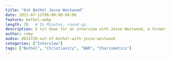 ```yaml
---
title: "Out Bethel Jesse Westwood"
date: 2021-07-12T06:00:00-04:00
feature: bethel.webp
length: 78   # In Minutes, round up.
description: I sit down for an interview with Jesse Westwood, a former worship leader from Bethel Church.
author: remy
audio: 8833728-out-of-bethel-with-jesse-westwood
categories: ["Interview"]
tags: ["Bethel", "Christianity", "NAR", "Charismatics"]
---
```


<div id="buzzsprout-player-8833728"></div>
<script src="https://www.buzzsprout.com/1772200/8833728-out-of-bethel-with-jesse-westwood.js?container_id=buzzsprout-player-8833728&player=small" type="text/javascript" charset="utf-8"></script>